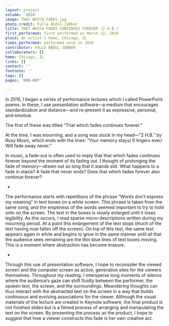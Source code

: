 ```yaml
---
layout: project
volume: '2016'
image: THAT_WHICH_FADES.jpg
photo_credit: Fulla Abdul-Jabbar
title: THAT WHICH FADES CONTINUES FOREVER (2 H.B.)
first_performed: first performed on March 22, 2016
place: An artist’s home, Chicago, IL
times_performed: performed once in 2016
contributor: FULLA ABDUL-JABBAR
collaborators: []
home: Chicago, IL
links: []
contact: ''
footnote: ''
tags: []
pages: '086-087'

---
```


In 2016, I began a series of performance lectures which I called PowerPoint poems. In these, I use presentation software—a medium that encourages standardization and distance—and re-present it as expressive, personal, and emotive.

The first of these was titled “That which fades continues forever.”

At the time, I was mourning, and a song was stuck in my head—“2 H.B.” by Roxy Music, which ends with the lines: “Your memory stays/ It lingers ever/ Will fade away never.”

In music, a fade-out is often used to imply that that which fades continues forever beyond the moment of its fading out. I thought of prolonging the fade of memory—drawn out so long that it stands still. What happens to a fade in stasis? A fade that never ends? Does that which fades forever also continue forever?

*

The performance starts with repetitions of the phrase “Words don’t express my meaning” in text boxes on a white screen. This phrase is taken from the same song, and the emptiness of the words seemed important to try to hold onto on the screen. The text in the boxes is slowly enlarged until it loses legibility. As this occurs, I read sparse micro-descriptions written during my mourning period. At a point this enlargement of the text stops (much of the text having now fallen off the screen). On top of this text, the same text appears again in white and begins to grow in the same manner until all that the audience sees remaining are the thin blue lines of text boxes moving. This is a moment where abstraction has become erasure.

*

Through this use of presentation software, I hope to reconsider the viewed screen and the computer screen as active, generative sites for the viewers themselves. Throughout my reading, I intersperse long moments of silence where the audience’s gaze can shift fluidly between the performer, the spoken text, the screen, and the surroundings. Meandering thoughts can thus interact with the abstracted text on the screen in a way that builds continuous and evolving associations for the viewer. Although the visual materials of the lecture are created in Keynote software, the final product is not finished slides but is a filmed process of arranging and manipulating the text on the screen. By presenting the process as the product, I hope to suggest that how a viewer constructs this fade is her own creative act.
